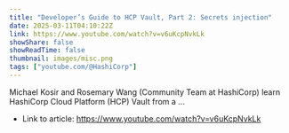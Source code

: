 ```yaml
---
title: "Developer’s Guide to HCP Vault, Part 2: Secrets injection"
date: 2025-03-11T04:10:22Z
link: https://www.youtube.com/watch?v=v6uKcpNvkLk
showShare: false
showReadTime: false
thumbnail: images/misc.png
tags: ["youtube.com/@HashiCorp"]
---
```

Michael Kosir and Rosemary Wang (Community Team at HashiCorp) learn HashiCorp Cloud Platform (HCP) Vault from a ...

- Link to article: https://www.youtube.com/watch?v=v6uKcpNvkLk